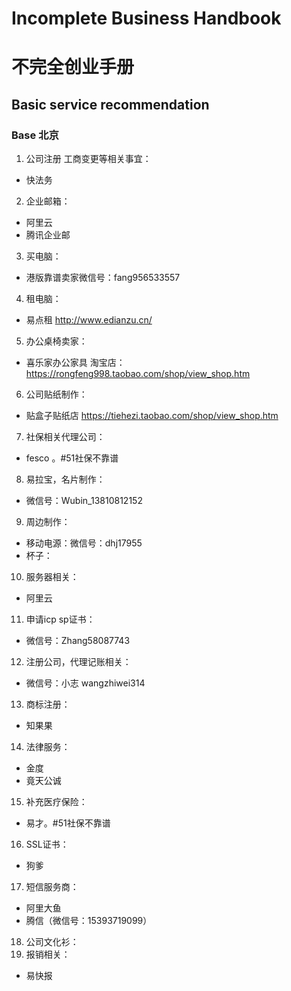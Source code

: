 # Incomplete Business Handbook
# 不完全创业手册
## Basic service recommendation
### Base 北京

1. 公司注册 工商变更等相关事宜：
 - 快法务
2. 企业邮箱：
 - 阿里云
 - 腾讯企业邮
3. 买电脑：
 - 港版靠谱卖家微信号：fang956533557
4. 租电脑：
 - 易点租 http://www.edianzu.cn/
5. 办公桌椅卖家： 
 - 喜乐家办公家具 淘宝店：https://rongfeng998.taobao.com/shop/view_shop.htm
6. 公司贴纸制作： 
 - 贴盒子贴纸店 https://tiehezi.taobao.com/shop/view_shop.htm
7. 社保相关代理公司：
 - fesco 。#51社保不靠谱
8. 易拉宝，名片制作：
 - 微信号：Wubin_13810812152
9. 周边制作：
 - 移动电源：微信号：dhj17955
 - 杯子：
10. 服务器相关：
 - 阿里云
11. 申请icp sp证书：
 - 微信号：Zhang58087743
12. 注册公司，代理记账相关：
 - 微信号：小志 wangzhiwei314
13. 商标注册：
 - 知果果
14. 法律服务：
 - 金度
 - 竟天公诚
15. 补充医疗保险：
 - 易才。#51社保不靠谱
16. SSL证书：
 - 狗爹
17. 短信服务商：
 - 阿里大鱼
 - 腾信（微信号：15393719099）
18. 公司文化衫：
19. 报销相关：
 - 易快报
